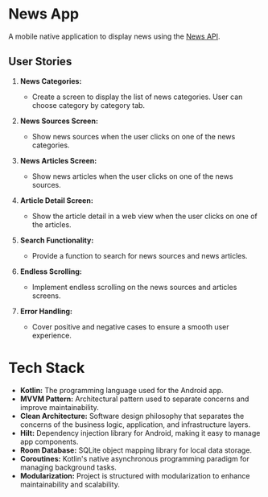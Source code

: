 # News App

A mobile native application to display news using the [News API](https://newsapi.org).

## User Stories

1. **News Categories:**
   - Create a screen to display the list of news categories. User can choose category by category tab.

2. **News Sources Screen:**
   - Show news sources when the user clicks on one of the news categories.

3. **News Articles Screen:**
   - Show news articles when the user clicks on one of the news sources.

4. **Article Detail Screen:**
   - Show the article detail in a web view when the user clicks on one of the articles.

5. **Search Functionality:**
   - Provide a function to search for news sources and news articles.

6. **Endless Scrolling:**
   - Implement endless scrolling on the news sources and articles screens.

7. **Error Handling:**
   - Cover positive and negative cases to ensure a smooth user experience.

# Tech Stack

- **Kotlin:** The programming language used for the Android app.
- **MVVM Pattern:** Architectural pattern used to separate concerns and improve maintainability.
- **Clean Architecture:** Software design philosophy that separates the concerns of the business logic, application, and infrastructure layers.
- **Hilt:** Dependency injection library for Android, making it easy to manage app components.
- **Room Database:** SQLite object mapping library for local data storage.
- **Coroutines:** Kotlin's native asynchronous programming paradigm for managing background tasks.
- **Modularization:** Project is structured with modularization to enhance maintainability and scalability.
